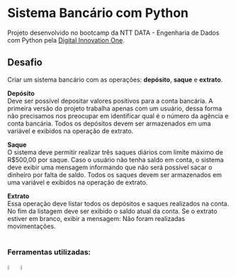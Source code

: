# Sistema Bancário com Python

Projeto desenvolvido no bootcamp da NTT DATA - Engenharia de Dados com Python pela [Digital Innovation One](https://www.dio.me/).

## Desafio
Criar um sistema bancário com as operações: **depósito**, **saque** e **extrato**.

**Depósito**  
Deve ser possível depositar valores positivos para a conta bancária. A primeira versão do projeto trabalha apenas com um usuário, dessa forma não precisamos nos preocupar em identificar qual é o número da agência e conta bancária. Todos os depósitos devem ser armazenados em uma variável e exibidos na operação de extrato.

**Saque**  
O sistema deve permitir realizar três saques diários com limite máximo de R$500,00 por saque. Caso o usuário não tenha saldo em conta, o sistema deve exibir uma mensagem informando que não será possível sacar o dinheiro por falta de saldo. Todos os saques devem ser armazenados em uma variável e exibidos na operação de extrato.

**Extrato**  
Essa operação deve listar todos os depósitos e saques realizados na conta. No fim da listagem deve ser exibido o saldo atual da conta. Se o extrato estiver em branco, exibir a mensagem: Não foram realizadas movimentações.<br><br>

### Ferramentas utilizadas:
<img src="https://user-images.githubusercontent.com/25181517/183423507-c056a6f9-1ba8-4312-a350-19bcbc5a8697.png" width="5%">  <img src="https://user-images.githubusercontent.com/25181517/192108891-d86b6220-e232-423a-bf5f-90903e6887c3.png" width="5%">